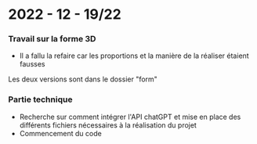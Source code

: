 # 2022 - 12 - 19/22

### Travail sur la forme 3D

- Il a fallu la refaire car les proportions et la manière de la réaliser étaient fausses

Les deux versions sont dans le dossier "form"



### Partie technique 

- Recherche sur comment intégrer l'API chatGPT et mise en place des différents fichiers nécessaires à la réalisation du projet
- Commencement du code 